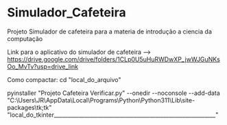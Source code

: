 # Simulador_Cafeteira
Projeto Simulador de cafeteira para a materia de introdução a ciencia da computação

Link para o aplicativo do simulador de cafeteira --> https://drive.google.com/drive/folders/1CLp0U5uHuRWDwXP_jwWJGuNKsOo_MvTv?usp=drive_link

Como compactar:
cd "local_do_arquivo"

pyinstaller "Projeto Cafeteira Verificar.py" --onedir --noconsole --add-data "C:\Users\JR\AppData\Local\Programs\Python\Python311\Lib\site-packages\tk;tk"
                                                                             "local_do_tkinter___________________________________________________________"
